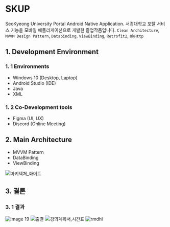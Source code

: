 # SKUP
SeoKyeong University Portal Android Native Application.
서경대학교 포탈 서비스 기능을 모바일 애플리케이션으로 개발한 졸업작품입니다.
`Clean Architecture`, `MVVM Design Pattern`, `Databinding`, `ViewBinding`, `Retrofit2`, `OkHttp`

## 1. Development Environment

### 1. 1 Environments
- Windows 10 (Desktop, Laptop)
- Android Studio (IDE)
- Java
- XML

### 1. 2 Co-Development tools
- Figma (UI, UX)
- Discord (Online Meeting)

## 2. Main Architecture
- MVVM Pattern
- DataBinding
- ViewBinding

![아키텍처_화이트](https://user-images.githubusercontent.com/77912766/210412204-de2025a8-e5d8-4890-a251-48483a472f1b.png)

## 3. 결론

### 3. 1 결과
![image 19](https://user-images.githubusercontent.com/77912766/210413163-c5eb424f-316f-40e2-9383-2d666feccb22.png)
![출결](https://user-images.githubusercontent.com/77912766/210413708-2a41b87a-0198-4c1b-9711-48415ce3a8ed.gif)
![강의계획서,시간표](https://user-images.githubusercontent.com/77912766/210413713-cefb664c-9cfc-44b0-8b9a-8a54fed8eade.gif)
![rmdhl](https://user-images.githubusercontent.com/77912766/210413717-74f239a9-c92e-4608-9678-a4c8ce5792f3.gif)
